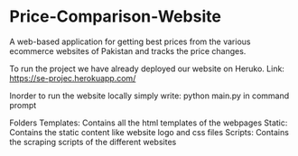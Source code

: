 # Price-Comparison-Website
A web-based application for getting best prices from the various ecommerce websites of Pakistan and tracks the price changes.

To run the project we have already deployed our website on Heruko.
Link: https://se-projec.herokuapp.com/

Inorder to run the website locally simply write:
python main.py in command prompt

Folders
Templates: Contains all the html templates of the webpages
Static: Contains the static content like website logo and css files
Scripts: Contains the scraping scripts of the different websites

